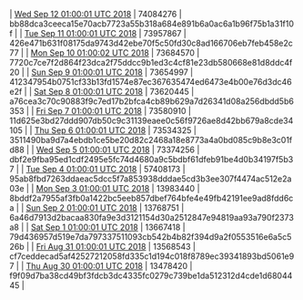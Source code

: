 | [Wed Sep 12 01:00:01 UTC 2018](https://transfer.sh/NFH4V/trcninja-dbdump-20180912010001.tar.bz2) | 74084276 | bb88dca3ceeca15e70acb7723a55b318a684e891b6a0ac6a1b96f75b1a31f10f | 
| [Tue Sep 11 01:00:01 UTC 2018](https://transfer.sh/NsugB/trcninja-dbdump-20180911010001.tar.bz2) | 73957867 | 426e471b631f08175da9743d42ebe70f5c50fd30c8ad166706eb7feb458e2c77 | 
| [Mon Sep 10 01:00:02 UTC 2018](https://transfer.sh/ypQ6D/trcninja-dbdump-20180910010002.tar.bz2) | 73684570 | 7720c7ce7f2d864f23dca2f75ddcc9b1ed3c4cf81e23db580668e81d8ddc4f20 | 
| [Sun Sep  9 01:00:01 UTC 2018](https://transfer.sh/D1LM3/trcninja-dbdump-20180909010001.tar.bz2) | 73654997 | 412347954b0751cf33b13fd1574e87ec367635474ed6473e4b00e76d3dc46e2f | 
| [Sat Sep  8 01:00:01 UTC 2018](https://transfer.sh/Sd2g7/trcninja-dbdump-20180908010001.tar.bz2) | 73620445 | a76cea3c70c90883f9c7ed17b2bfca4cb89b629a7d26341d08a256dbdd5b6353 | 
| [Fri Sep  7 01:00:01 UTC 2018](https://transfer.sh/YWlYQ/trcninja-dbdump-20180907010001.tar.bz2) | 73580910 | 11d625e3bd27ddd907db50c9c31139eaee0c56f9726ae8d42bb679a8cde34105 | 
| [Thu Sep  6 01:00:01 UTC 2018](https://transfer.sh/16bIjY/trcninja-dbdump-20180906010001.tar.bz2) | 73534325 | 3511490ba9d7a4ebdb1ce5be20d82c2468a18e8773a4a0bd085c9b8e3c01fd88 | 
| [Wed Sep  5 01:00:01 UTC 2018](https://transfer.sh/dLmG4/trcninja-dbdump-20180905010001.tar.bz2) | 73374256 | dbf2e9fba95ed1cdf2495e5fc74d4680a9c5bdbf61dfeb91be4d0b34197f5b37 | 
| [Tue Sep  4 01:00:01 UTC 2018](https://transfer.sh/Tl43C/trcninja-dbdump-20180904010001.tar.bz2) | 57408173 | 95ab8fbd7263ddaeac5dcc5f7a853938dddae5cd3b3ee307f4474ac512e2a03e | 
| [Mon Sep  3 01:00:01 UTC 2018](https://transfer.sh/HuE2s/trcninja-dbdump-20180903010001.tar.bz2) | 13983440 | 8bddf2a7955af3fb0a1422bc5eeb857dbef764bfe4e49fb42191ee9ad8fdd6ca | 
| [Sun Sep  2 01:00:01 UTC 2018](https://transfer.sh/tMme7/trcninja-dbdump-20180902010001.tar.bz2) | 13768751 | 6a46d7913d2bacaa830fa9e3d3121154d30a2512847e94819aa93a790f2373a8 | 
| [Sat Sep  1 01:00:01 UTC 2018](https://transfer.sh/RH1dA/trcninja-dbdump-20180901010001.tar.bz2) | 13667418 | 79d436957d519e7da797337511093cb542b4b82f394d9a2f0553516e6a5c526b | 
| [Fri Aug 31 01:00:01 UTC 2018](https://transfer.sh/ut4Qq/trcninja-dbdump-20180831010001.tar.bz2) | 13568543 | cf7ceddecad5af42527212058fd335c1d194c018f8789ec39341893bd5061e97 | 
| [Thu Aug 30 01:00:01 UTC 2018](https://transfer.sh/uMebX/trcninja-dbdump-20180830010001.tar.bz2) | 13478420 | f9f09d7ba38cd49bf3fdcb3dc4335fc0279c739be1da512312d4cde1d6804445 | 
